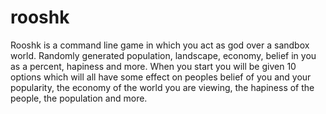 # rooshk
Rooshk is a command line game in which you act as god over a sandbox world. Randomly generated population, landscape, economy, belief in you as a percent, hapiness and more. When you start you will be given 10 options which will all have some effect on peoples belief of you and your popularity, the economy of the world you are viewing, the hapiness of the people, the population and more. 
